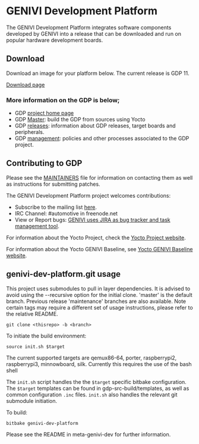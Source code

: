 # GENIVI Development Platform
The GENIVI Development Platform integrates software components developed by GENIVI into a release that can be downloaded and run on popular hardware development boards.

## Download
Download an image for your platform below. The current release is GDP 11.

[Download page](https://at.projects.genivi.org/wiki/display/GDP/GENIVI+Demo+Platform+%28GDP%29+Download+page)

### More information on the GDP is below;
* GDP [project home page](https://projects.genivi.org/gdp)
* GDP [Master](https://projects.genivi.org/gdp/master): build the GDP from sources using Yocto
* GDP [releases](https://projects.genivi.org/gdp/releases): information about GDP releases, target boards and peripherals.
* GDP [management](https://projects.genivi.org/gdp/management): policies and other processes associated to the GDP project.


Contributing to GDP
----------------------------
Please see the  [MAINTAINERS](https://github.com/genivi/meta-genivi-dev/blob/master/MAINTAINERS) file for information on contacting them as well as instructions for submitting patches.

The GENIVI Development Platform project welcomes contributions:
* Subscribe to the mailing list [here](https://lists.genivi.org/mailman/listinfo/genivi-projects).
* IRC Channel: #automotive in freenode.net
* View or Report bugs: [GENIVI uses JIRA as bug tracker and task management tool](https://at.projects.genivi.org/jira/projects/GDP/issues).

For information about the Yocto Project, check the [Yocto Project website](https://www.yoctoproject.org).  

For information about the Yocto GENIVI Baseline, see [Yocto GENIVI Baseline website](http://projects.genivi.org/GENIVI_Baselines/meta-ivi).

genivi-dev-platform.git usage
------------------------------------
This project uses submodules to pull in layer dependencies.
It is advised to avoid using the --recursive option for the
initial clone. 'master' is the default branch. Previous release
'maintenance' branches are also available. Note certain tags
may require a different set of usage instructions, please refer
to the relative README.

    git clone <thisrepo> -b <branch>

To initiate the build environment:

    source init.sh $target

The current supported targets are qemux86-64, porter, raspberrypi2, raspberrypi3, minnowboard, silk.
Currently this requires the use of the bash shell

The `init.sh` script handles the the `$target` specific bitbake configuration.
The `$target` templates can be found in gdp-src-build/templates, as well as common
configuration `.inc` files. `init.sh` also handles the relevant git submodule
initiation.

To build:

    bitbake genivi-dev-platform

Please see the README in meta-genivi-dev for further information.
